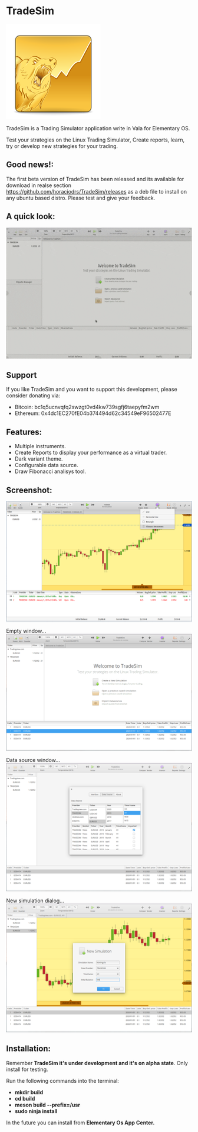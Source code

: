 # TradeSim

![GitHub Logo](/data/icons/128/com.github.horaciodrs.tradesim.svg)

TradeSim is a Trading Simulator application write in Vala for Elementary OS.

Test your strategies on the Linux Trading Simulator, Create reports, learn, try or develop new strategies for your trading.

## Good news!:
The first beta version of TradeSim has been released and its available for download in realse section https://github.com/horaciodrs/TradeSim/releases as a deb file to install on any ubuntu based distro.
Please test and give your feedback.

## A quick look:
![GitHub Logo](/data/screenshots/tradesim-video1.gif)

## Support
If you like TradeSim and you want to support this development, please consider donating via:
- Bitcoin: bc1q5ucnvqfq2swzgt0vd4kw739sgfj6taepyfm2wm
- Ethereum: 0x4dc1EC270fE04b374494d62c34549eF96502477E

## Features:
- Multiple instruments.
- Create Reports to display your performance as a virtual trader.
- Dark variant theme.
- Configurable data source.
- Draw Fibonacci analisys tool.

## Screenshot:
![GitHub Logo](/data/screenshots/Main.png)

Empty window...
![GitHub Logo](/data/screenshots/20200910-1.png)

Data source window...
![GitHub Logo](/data/screenshots/20200910-2.png)

New simulation dialog...
![GitHub Logo](/data/screenshots/20200910-3.png)

## Installation:
Remember **TradeSim it's under development and it's on alpha state**. Only install for testing.

Run the following commands into the terminal:

- **mkdir build**
- **cd build**
- **meson build --prefix=/usr**
- **sudo ninja install**

In the future you can install from **Elementary Os App Center.**
